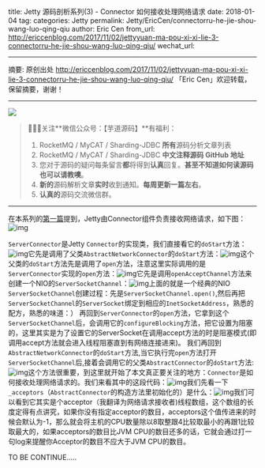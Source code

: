 title: Jetty 源码剖析系列(3) - Connector 如何接收处理网络请求
date: 2018-01-04
tag: 
categories: Jetty
permalink: Jetty/EricCen/connectorru-he-jie-shou-wang-luo-qing-qiu
author: Eric Cen
from_url: http://ericcenblog.com/2017/11/02/jettyyuan-ma-pou-xi-xi-lie-3-connectorru-he-jie-shou-wang-luo-qing-qiu/
wechat_url: 

-------

摘要: 原创出处 http://ericcenblog.com/2017/11/02/jettyyuan-ma-pou-xi-xi-lie-3-connectorru-he-jie-shou-wang-luo-qing-qiu/ 「Eric Cen」欢迎转载，保留摘要，谢谢！


-------

![](http://www.iocoder.cn/images/common/wechat_mp_2017_07_31.jpg)

> 🙂🙂🙂关注**微信公众号：【芋道源码】**有福利：
> 1. RocketMQ / MyCAT / Sharding-JDBC **所有**源码分析文章列表
> 2. RocketMQ / MyCAT / Sharding-JDBC **中文注释源码 GitHub 地址**
> 3. 您对于源码的疑问每条留言**都**将得到**认真**回复。**甚至不知道如何读源码也可以请教噢**。
> 4. **新的**源码解析文章**实时**收到通知。**每周更新一篇左右**。
> 5. **认真的**源码交流微信群。

-------

在本系列的[第一篇](http://www.iocoder.cn/Jetty/EricCen/intro)提到，Jetty由Connector组件负责接收网络请求，如下图：![img](http://ericcenblog.com/content/images/2017/11/----_20171102200408.png)

`ServerConnector`是Jetty `Connector`的实现类，我们直接看它的`doStart`方法：![img](http://ericcenblog.com/content/images/2017/11/----_20171102200408-1.png)它先是调用了父类`AbstractNetworkConnector`的`doStart`方法：![img](http://ericcenblog.com/content/images/2017/11/----_20171102200408-2.png)这个父类的`doStart`方法先是调用了`open`方法，注意这里实际调用的是`ServerConnector`实现的`open`方法：![img](http://ericcenblog.com/content/images/2017/11/----_20171102200408-3.png)它先是调用`openAcceptChannel`方法来创建一个NIO的`ServerSocketChannel`：![img](http://ericcenblog.com/content/images/2017/11/----_20171102200408-4.png)上面的就是一个经典的NIO `ServerSocketChannel`创建过程：先是`ServerSocketChannel.open()`,然后再把`ServerSocketChannel`的`ServerSocket`绑定到相应的`InetSocketAddress`，熟悉的配方，熟悉的味道：）
再回到`ServerConnector`的`open`方法，它拿到这个`ServerSocketChannel`后，会调用它的`configureBlocking`方法，把它设置为阻塞的，这里其实是为了设置它的ServerSocket在调用accept方法的时是阻塞模式(即调用accept方法就会进入线程阻塞直到有网络连接进来)。
我们再回到`AbstractNetworkConnector`的`doStart`方法,当它执行完`open`方法打开`ServerSocketChannel`后,接着会调用它的父类`AbstractConnector`的`doStart`方法:![img](http://ericcenblog.com/content/images/2017/11/----_20171102200408-5.png)这个方法很重要，到这里就开始了本文真正要关注的地方：`Connector`是如何接收处理网络请求的。我们来看其中的这段代码：![img](http://ericcenblog.com/content/images/2017/11/----_20171102200408-6.png)我们先看一下`_acceptors`（`AbstractConnector`的构造方法里初始化的）是什么：![img](http://ericcenblog.com/content/images/2017/11/----_20171102200408-7.png)我们可以看到它其实是个acceptor（我翻译为网络请求接收者)线程数组，这个数组的长度定得有点讲究，如果你没有指定acceptor的数目，acceptors这个值传进来的时候会默认为-1，那么就会将主机的CPU数量除以8取整跟4比较取最小的再跟1比较取最大的，如果acceptors的数目比JVM CPU的数目还多的话，它就会通过打一句log来提醒你Acceptor的数目不应大于JVM CPU的数目。

TO BE CONTINUE.....